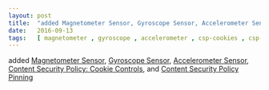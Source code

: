```yaml
---
layout: post
title:  "added Magnetometer Sensor, Gyroscope Sensor, Accelerometer Sensor, Content Security Policy: Cookie Controls, and Content Security Policy Pinning"
date:   2016-09-13
tags:   [ magnetometer , gyroscope , accelerometer , csp-cookies , csp-pinning ]
---
```


added [Magnetometer Sensor](/spec/magnetometer), [Gyroscope Sensor](/spec/gyroscope), [Accelerometer Sensor](/spec/accelerometer), [Content Security Policy: Cookie Controls](/spec/csp-cookies), and [Content Security Policy Pinning](/spec/csp-pinning)

